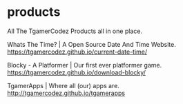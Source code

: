 # products
All The TgamerCodez Products all in one place.

Whats The Time? | A Open Source Date And Time Website.
https://tgamercodez.github.io/current-date-time/

Blocky - A Platformer | Our first ever platformer game.
https://tgamercodez.github.io/download-blocky/

TgamerApps | Where all (our) apps are.
http://tgamercodez.github.io/tgamerapps

